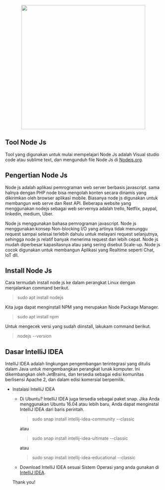 <p align="center"><img src="https://upload.wikimedia.org/wikipedia/commons/thumb/d/d9/Node.js_logo.svg/180px-Node.js_logo.svg.png" width="400"></p>

## Tool Node Js

Tool yang digunakan untuk mulai mempelajari Node Js adalah Visual studio code atau sublime text, dan mengunduh file Node Js di [Nodejs.org](https://nodejs.org/).	 

## Pengertian Node Js

Node js adalah aplikasi pemrograman web server berbasis javascript. sama halnya dengan PHP node bisa mengolah konten secara dinamis yang dikirimkan oleh browser aplikasi mobile. Biasanya node js digunakan untuk membangun web serve dan Rest API. Beberapa website yang menggunakan nodejs sebagai web servernya adalah trello, Netflix, paypal, linkedin, medium, Uber. 

Node js menggunakan bahasa pemrograman javascript. Node js menggunakan konsep Non-blocking I/O yang artinya tidak menunggu request sampai selesai terlebih dahulu untuk melayani request selanjutnya, sehingga node js relatif banyak menerima request dan lebih cepat. Node js mudah diperbesar kapasitasnya atau yang sering disebut Scale-up. Node js cocok digunakan untuk membangun Aplikasi yang Realtime seperti Chat, IoT dll.

## Install Node Js

Cara termudah install node js ke dalam perangkat Linux dengan menjalankan command berikut.

> sudo apt install nodejs

Kita juga dapat menginstall NPM yang merupakan Node Package Manager.

> sudo apt install npm

Untuk mengecek versi yang sudah diinstall, lakukam command berikut.

> nodejs --version

## Dasar IntelliJ IDEA

IntelliJ IDEA adalah lingkungan pengembangan terintegrasi yang ditulis dalam Java untuk mengembangkan perangkat lunak komputer. Ini dikembangkan oleh JetBrains, dan tersedia sebagai edisi komunitas berlisensi Apache 2, dan dalam edisi komersial berpemilik.

* Instalasi IntelliJ IDEA
	* Di Ubuntu? IntelliJ IDEA juga tersedia sebagai paket snap. Jika Anda menggunakan Ubuntu 16.04 atau lebih baru, Anda dapat menginstal IntelliJ IDEA dari baris perintah.

		> sudo snap install intellij-idea-community --classic

		atau

		> sudo snap install intellij-idea-ultimate --classic

		atau

		> sudo snap install intellij-idea-educational --classic

	* Download IntelliJ IDEA sesuai Sistem Operasi yang anda gunakan di [IntelliJ IDEA](https://www.jetbrains.com/idea/).


	Thank you!